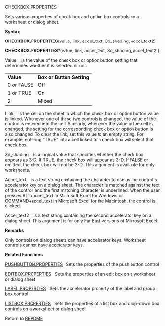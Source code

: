 CHECKBOX.PROPERTIES

Sets various properties of check box and option box controls on a
worksheet or dialog sheet.

**Syntax**

**CHECKBOX.PROPERTIES**(value, link, accel\_text, 3d\_shading,
accel\_text2)

**CHECKBOX.PROPERTIES**?(value, link, accel\_text, 3d\_shading,
accel\_text2,)

Value    is the value of the check box or option button setting that
determines whether it is selected or not.

|            |                           |
| ---------- | ------------------------- |
| **Value**  | **Box or Button Setting** |
| 0 or FALSE | Off                       |
| 1 or TRUE  | On                        |
| 2          | Mixed                     |

Link    is the cell on the sheet to which the check box or option button
value is linked. Whenever one of these two controls is changed, the
value of the control is entered into the cell. Similarly, whenever the
value in the cell is changed, the setting for the corresponding check
box or option button is also changed. To clear the link, set this value
to an empty string. For example, entering "TRUE" into a cell linked to a
check box will select that check box.

3d\_shading    is a logical value that specifies whether the check box
appears as 3-D. If TRUE, the check box will appear as 3-D. If FALSE or
omitted, the check box will not be 3-D. This argument is available for
only worksheets.

Accel\_text    is a text string containing the character to use as the
control's accelerator key on a dialog sheet. The character is matched
against the text of the control, and the first matching character is
underlined. When the user presses ALT+accel\_text in Microsoft Excel for
Windows or COMMAND+accel\_text in Microsoft Excel for the Macintosh, the
control is clicked.

Accel\_text2    is a text string containing the second accelerator key
on a dialog sheet. This argument is for only Far East versions of
Microsoft Excel.

**Remarks**

Only controls on dialog sheets can have accelerator keys. Worksheet
controls cannot have accelerator keys.

**Related Functions**

[PUSHBUTTON.PROPERTIES](PUSHBUTTON.PROPERTIES.md)   Sets the properties of the push button control

[EDITBOX.PROPERTIES](EDITBOX.PROPERTIES.md)   Sets the properties of an edit box on a worksheet
or dialog sheet

[LABEL.PROPERTIES](LABEL.PROPERTIES.md)   Sets the accelerator property of the label and group
box control

[LISTBOX.PROPERTIES](LISTBOX.PROPERTIES.md)   Sets the properties of a list box and drop-down box
controls on a worksheet or dialog sheet



Return to [README](README.md)

